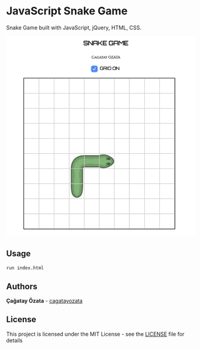 # JavaScript Snake Game

Snake Game built with JavaScript, jQuery, HTML, CSS.

![alt text](https://raw.githubusercontent.com/cagatayozata/javascript_snake/master/screenshot.png)

## Usage

```http
run index.html
```

## Authors

**Çağatay Özata** - [cagatayozata](https://github.com/cagatayozata)

## License
This project is licensed under the MIT License - see the [LICENSE](LICENSE) file for details

